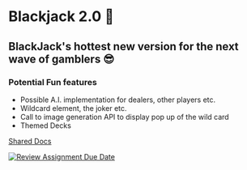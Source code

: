 
# Blackjack 2.0 🎴
## BlackJack's hottest new version for the next wave of gamblers 😎

### Potential Fun features
+ Possible A.I. implementation for dealers, other players etc.
+ Wildcard element, the joker etc.
+ Call to image generation API to display pop up of the wild card
+ Themed Decks

[Shared Docs](https://drive.google.com/drive/folders/1qvVO9JSOsoxopoF59d1HdX5VdnxHpLoj)

[![Review Assignment Due Date](https://classroom.github.com/assets/deadline-readme-button-22041afd0340ce965d47ae6ef1cefeee28c7c493a6346c4f15d667ab976d596c.svg)](https://classroom.github.com/a/RB_RDWnz)


